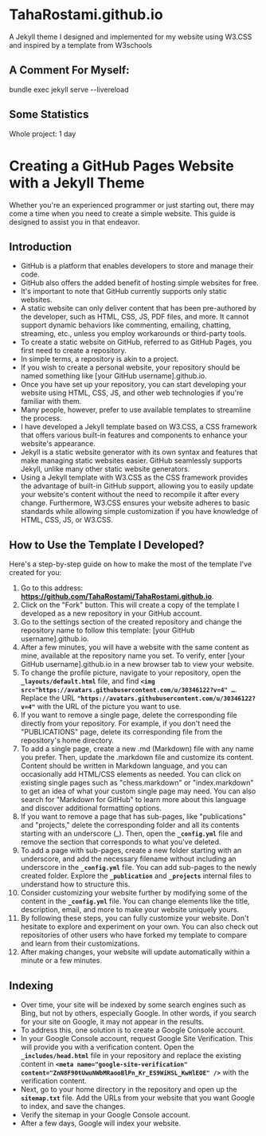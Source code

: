 # TahaRostami.github.io

A Jekyll theme I designed and implemented for my website using W3.CSS and inspired by a template from W3schools

## A Comment For Myself:

bundle exec jekyll serve --livereload

## Some Statistics

Whole project: 1 day

# **Creating a GitHub Pages Website with a Jekyll Theme**

Whether you're an experienced programmer or just starting out, there may come a time when you need to create a simple website. This guide is designed to assist you in that endeavor.

## **Introduction**

- GitHub is a platform that enables developers to store and manage their code.
- GitHub also offers the added benefit of hosting simple websites for free.
- It's important to note that GitHub currently supports only static websites.
- A static website can only deliver content that has been pre-authored by the developer, such as HTML, CSS, JS, PDF files, and more. It cannot support dynamic behaviors like commenting, emailing, chatting, streaming, etc., unless you employ workarounds or third-party tools.
- To create a static website on GitHub, referred to as GitHub Pages, you first need to create a repository.
- In simple terms, a repository is akin to a project.
- If you wish to create a personal website, your repository should be named something like [your GitHub username].github.io.
- Once you have set up your repository, you can start developing your website using HTML, CSS, JS, and other web technologies if you're familiar with them.
- Many people, however, prefer to use available templates to streamline the process.
- I have developed a Jekyll template based on W3.CSS, a CSS framework that offers various built-in features and components to enhance your website's appearance.
- Jekyll is a static website generator with its own syntax and features that make managing static websites easier. GitHub seamlessly supports Jekyll, unlike many other static website generators.
- Using a Jekyll template with W3.CSS as the CSS framework provides the advantage of built-in GitHub support, allowing you to easily update your website's content without the need to recompile it after every change. Furthermore, W3.CSS ensures your website adheres to basic standards while allowing simple customization if you have knowledge of HTML, CSS, JS, or W3.CSS.

## **How to Use the Template I Developed?**

Here's a step-by-step guide on how to make the most of the template I've created for you:

1. Go to this address: **https://github.com/TahaRostami/TahaRostami.github.io**.
2. Click on the "Fork" button. This will create a copy of the template I developed as a new repository in your GitHub account.
3. Go to the settings section of the created repository and change the repository name to follow this template: [your GitHub username].github.io.
4. After a few minutes, you will have a website with the same content as mine, available at the repository name you set. To verify, enter [your GitHub username].github.io in a new browser tab to view your website.
5. To change the profile picture, navigate to your repository, open the **`_layouts/default.html`** file, and find **`<img src="https://avatars.githubusercontent.com/u/30346122?v=4" …`**. Replace the URL **`"https://avatars.githubusercontent.com/u/30346122?v=4"`** with the URL of the picture you want to use.
6. If you want to remove a single page, delete the corresponding file directly from your repository. For example, if you don't need the "PUBLICATIONS" page, delete its corresponding file from the repository's home directory.
7. To add a single page, create a new .md (Markdown) file with any name you prefer. Then, update the .markdown file and customize its content. Content should be written in Markdown language, and you can occasionally add HTML/CSS elements as needed. You can click on existing single pages such as "chess.markdown" or "index.markdown" to get an idea of what your custom single page may need. You can also search for "Markdown for GitHub" to learn more about this language and discover additional formatting options.
8. If you want to remove a page that has sub-pages, like "publications" and "projects," delete the corresponding folder and all its contents starting with an underscore (_). Then, open the **`_config.yml`** file and remove the section that corresponds to what you've deleted.
9. To add a page with sub-pages, create a new folder starting with an underscore, and add the necessary filename without including an underscore in the **`_config.yml`** file. You can add sub-pages to the newly created folder. Explore the **`_publication`** and **`_projects`** internal files to understand how to structure this.
10. Consider customizing your website further by modifying some of the content in the **`_config.yml`** file. You can change elements like the title, description, email, and more to make your website uniquely yours.
11. By following these steps, you can fully customize your website. Don't hesitate to explore and experiment on your own. You can also check out repositories of other users who have forked my template to compare and learn from their customizations.
12. After making changes, your website will update automatically within a minute or a few minutes.

## **Indexing**

- Over time, your site will be indexed by some search engines such as Bing, but not by others, especially Google. In other words, if you search for your site on Google, it may not appear in the results.
- To address this, one solution is to create a Google Console account.
- In your Google Console account, request Google Site Verification. This will provide you with a verification content. Open the **`_includes/head.html`** file in your repository and replace the existing content in **`<meta name="google-site-verification" content="ZnN8F90tUwuNWbMRaooBlPn_Kr_ES9WiHSL_KwHlEOE" />`** with the verification content.
- Next, go to your home directory in the repository and open up the **`sitemap.txt`** file. Add the URLs from your website that you want Google to index, and save the changes.
- Verify the sitemap in your Google Console account.
- After a few days, Google will index your website.
